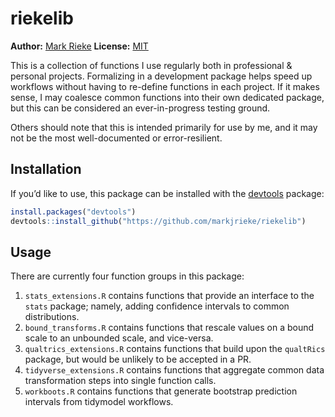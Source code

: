 
# riekelib

**Author:** [Mark Rieke](https://www.thedatadiary.net/about/)
**License:**
[MIT](https://github.com/markjrieke/riekelib/blob/master/LICENSE.md)

This is a collection of functions I use regularly both in professional &
personal projects. Formalizing in a development package helps speed up
workflows without having to re-define functions in each project. If it
makes sense, I may coalesce common functions into their own dedicated
package, but this can be considered an ever-in-progress testing ground.

Others should note that this is intended primarily for use by me, and it
may not be the most well-documented or error-resilient.

## Installation

If you’d like to use, this package can be installed with the
[devtools](https://www.r-project.org/nosvn/pandoc/devtools.html)
package:

``` r
install.packages("devtools")
devtools::install_github("https://github.com/markjrieke/riekelib")
```

## Usage

There are currently four function groups in this package:

1.  `stats_extensions.R` contains functions that provide an interface to
    the `stats` package; namely, adding confidence intervals to common
    distributions.
2.  `bound_transforms.R` contains functions that rescale values on a
    bound scale to an unbounded scale, and vice-versa.
3.  `qualtrics_extensions.R` contains functions that build upon the
    `qualtRics` package, but would be unlikely to be accepted in a PR.
4.  `tidyverse_extensions.R` contains functions that aggregate common
    data transformation steps into single function calls.
5.  `workboots.R` contains functions that generate bootstrap prediction 
    intervals from tidymodel workflows.
